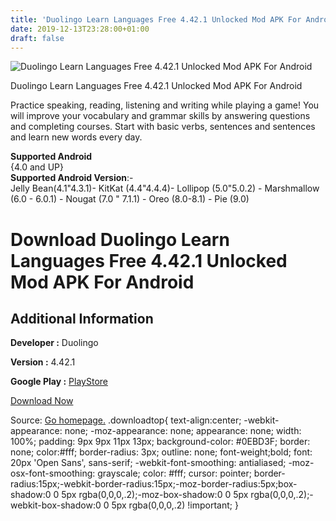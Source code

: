 ```yaml
---
title: 'Duolingo Learn Languages Free 4.42.1 Unlocked Mod APK For Android'
date: 2019-12-13T23:28:00+01:00
draft: false
---
```


![Duolingo Learn Languages Free 4.42.1 Unlocked Mod APK For Android](https://i1.wp.com/apkhome.net/wp-content/uploads/2019/11/Duolingo-Learn-Languages-Free-4.42.1-Unlocked-Mod.png "Duolingo Learn Languages Free 4.42.1 Unlocked Mod APK For Android")

  

Duolingo Learn Languages Free 4.42.1 Unlocked Mod APK For Android

Practice speaking, reading, listening and writing while playing a game! You will improve your vocabulary and grammar skills by answering questions and completing courses. Start with basic verbs, sentences and sentences and learn new words every day.

**Supported Android**  
{4.0 and UP}  
**Supported Android Version**:-  
Jelly Bean(4.1"4.3.1)- KitKat (4.4"4.4.4)- Lollipop (5.0"5.0.2) - Marshmallow (6.0 - 6.0.1) - Nougat (7.0 " 7.1.1) - Oreo (8.0-8.1) - Pie (9.0)

Download Duolingo Learn Languages Free 4.42.1 Unlocked Mod APK For Android
==========================================================================

Additional Information
----------------------

**Developer :** Duolingo

**Version :** 4.42.1

**Google Play :** [PlayStore](https://play.google.com/store/apps/details?id=com.duolingo)

  

[Download Now](https://store4app.co/post/duolingo-learn-languages-free-4-42-1-unlocked-mod-apk-for-android_1574843906)

  
Source: [Go homepage.](https://store4app.co/post/duolingo-learn-languages-free-4-42-1-unlocked-mod-apk-for-android_1574843906) .downloadtop{ text-align:center; -webkit-appearance: none; -moz-appearance: none; appearance: none; width: 100%; padding: 9px 9px 11px 13px; background-color: #0EBD3F; border: none; color:#fff; border-radius: 3px; outline: none; font-weight;bold; font: 20px 'Open Sans', sans-serif; -webkit-font-smoothing: antialiased; -moz-osx-font-smoothing: grayscale; color: #fff; cursor: pointer; border-radius:15px;-webkit-border-radius:15px;-moz-border-radius:5px;box-shadow:0 0 5px rgba(0,0,0,.2);-moz-box-shadow:0 0 5px rgba(0,0,0,.2);-webkit-box-shadow:0 0 5px rgba(0,0,0,.2) !important; }